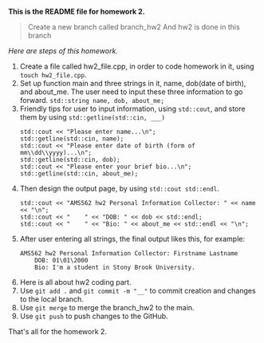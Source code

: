 **This is the README file for homework 2.**

> Create a new branch called branch_hw2
> And hw2 is done in this branch

*Here are steps of this homework.*
1. Create a file called hw2_file.cpp, in order to code homework in it, using `touch hw2_file.cpp`.
2. Set up function main and three strings in it, name, dob(date of birth), and about_me. The user need to input these three information to go forward.
   `std::string name, dob, about_me;`
3. Friendly tips for user to input information, using `std::cout`, and store them by using  `std::getline(std::cin, ___)`
    ```
    std::cout << "Please enter name...\n";
    std::getline(std::cin, name);
    std::cout << "Please enter date of birth (form of mm\\dd\\yyyy)...\n";
    std::getline(std::cin, dob);
    std::cout << "Please enter your brief bio...\n";
    std::getline(std::cin, about_me);
    ```
4. Then design the output page, by using `std::cout std::endl`.
    ```
    std::cout << "AMS562 hw2 Personal Information Collector: " << name << "\n";
    std::cout << "    " << "DOB: " << dob << std::endl;
    std::cout << "    " << "Bio: " << about_me << std::endl << "\n";
    ```
5. After user entering all strings, the final output likes this, for example:
    ```
    AMS562 hw2 Personal Information Collector: Firstname Lastname
        DOB: 01\01\2000
        Bio: I'm a student in Stony Brook University.
    ```
6. Here is all about hw2 coding part.
7. Use `git add .` and `git commit -m "__"` to commit creation and changes to the local branch.
8. Use `git merge` to merge the branch_hw2 to the main.
9. Use `git push` to push changes to the GitHub.

That's all for the homework 2.
